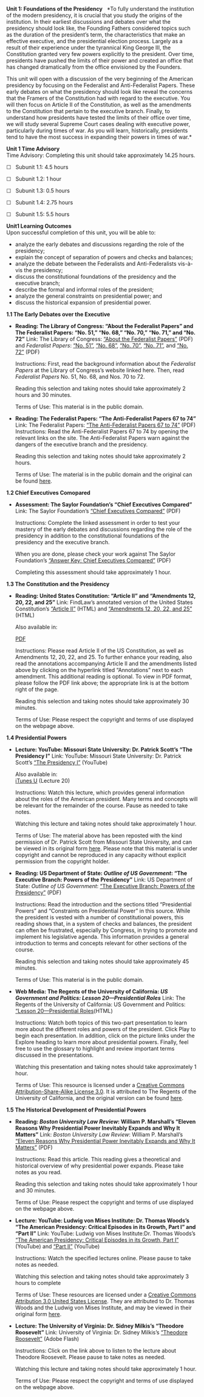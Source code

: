 **Unit 1: Foundations of the Presidency** <span id="1"></span> 
*To fully understand the institution of the modern presidency, it is
crucial that you study the origins of the institution. In their earliest
discussions and debates over what the presidency should look like, the
Founding Fathers considered topics such as the duration of the
president’s term, the characteristics that make an effective executive,
and the presidential election process. Largely as a result of their
experience under the tyrannical King George III, the Constitution
granted very few powers explicitly to the president. Over time,
presidents have pushed the limits of their power and created an office
that has changed dramatically from the office envisioned by the
Founders.  
  
 This unit will open with a discussion of the very beginning of the
American presidency by focusing on the Federalist and Anti-Federalist
Papers. These early debates on what the presidency should look like
reveal the concerns that the Framers of the Constitution had with regard
to the executive. You will then focus on Article II of the Constitution,
as well as the amendments to the Constitution that pertain to the
executive branch. Finally, to understand how presidents have tested the
limits of their office over time, we will study several Supreme Court
cases dealing with executive power, particularly during times of war. As
you will learn, historically, presidents tend to have the most success
in expanding their powers in times of war.*

**Unit 1 Time Advisory**  
Time Advisory: Completing this unit should take approximately 14.25
hours.  
  
 ☐   Subunit 1.1: 4.5 hours  
  
 ☐   Subunit 1.2: 1 hour  
  
 ☐   Subunit 1.3: 0.5 hours  
  
 ☐   Subunit 1.4: 2.75 hours  
  
 ☐   Subunit 1.5: 5.5 hours

**Unit1 Learning Outcomes**  
Upon successful completion of this unit, you will be able to:  
-   analyze the early debates and discussions regarding the role of the
    presidency;
-   explain the concept of separation of powers and checks and balances;
-   analyze the debate between the Federalists and Anti-Federalists
    vis-à-vis the presidency;
-   discuss the constitutional foundations of the presidency and the
    executive branch;
-   describe the formal and informal roles of the president;
-   analyze the general constraints on presidential power; and
-   discuss the historical expansion of presidential power.

**1.1 The Early Debates over the Executive** <span id="1.1"></span> 
-   **Reading: The Library of Congress: “About the Federalist Papers”
    and The Federalist Papers: “No. 51,” “No. 68,” “No. 70,” “No. 71,”
    and “No. 72”**
    Link: The Library of Congress: [“About the Federalist
    Papers”](https://resources.saylor.org/archived/wp-content/uploads/2011/09/POLSC332-1.1-About-the-Federalist-Papers.pdf)
    (PDF) and *Federalist Papers*: [“No.
    51”](https://resources.saylor.org/archived/wp-content/uploads/2011/09/POLSC332-1.1-Federalist-No-51.pdf),
    [“No.
    68”](https://resources.saylor.org/archived/wp-content/uploads/2011/09/POLSC-332-1.1-Federalist-No-68-.pdf),
    [“No.
    70”](https://resources.saylor.org/archived/wp-content/uploads/2011/09/POLSC332-1.1-Federalist-NO-70.pdf),
    [“No.
    71”](https://resources.saylor.org/archived/wp-content/uploads/2011/09/POLSC332-1.1-Federalist-No-71.pdf),
    and [“No.
    72”](https://resources.saylor.org/archived/wp-content/uploads/2011/09/POLSC332-1.1-Federalist-No-72.pdf)
    (PDF)  
      
     Instructions: First, read the background information about the
    *Federalist Papers* at the Library of Congress’s website linked
    here. Then, read *Federalist Papers* No. 51, No. 68, and Nos. 70 to
    72.  
      
     Reading this selection and taking notes should take approximately 2
    hours and 30 minutes.  
      
     Terms of Use: This material is in the public domain.

-   **Reading: The Federalist Papers: “The Anti-Federalist Papers 67 to
    74”**
    <span
    id="docs-internal-guid-0bad39e0-98d7-29e4-668a-83cdf785bffc">Link:
    The Federalist Papers: </span>[“The Anti-Federalist Papers 67 to
    74”](https://resources.saylor.org/archived/wp-content/uploads/2013/10/The-Anti-Federalist-Papers-6774-1.1.pdf)
    (PDF)  
     Instructions: Read the Anti-Federalist Papers 67 to 74 by opening
    the relevant links on the site. The Anti-Federalist Papers warn
    against the dangers of the executive branch and the presidency.  
      
     Reading this selection and taking notes should take approximately 2
    hours.  
      
     Terms of Use: The material is in the public domain and the original
    can be found
    [here](http://www.thefederalistpapers.org/anti-federalist-papers).

**1.2 Chief Executives Comopared** <span id="1.2"></span> 
-   **Assessment: The Saylor Foundation’s “Chief Executives Compared”**
    Link: The Saylor Foundation’s [“Chief Executives
    Compared”](https://resources.saylor.org/archived/wp-content/uploads/2011/10/POLSC332-Assessment1-FINAL.pdf)
    (PDF)  
      
     Instructions: Complete the linked assessment in order to test your
    mastery of the early debates and discussions regarding the role of
    the presidency in addition to the constitutional foundations of the
    presidency and the executive branch.  
      
     When you are done, please check your work against The Saylor
    Foundation’s [“Answer Key: Chief Executives
    Compared”](https://resources.saylor.org/archived/wp-content/uploads/2011/10/POLSC332-Assessment1-AnswerKey-FINAL.pdf)
    (PDF)  
      
     Completing this assessment should take approximately 1 hour.

**1.3 The Constitution and the Presidency** <span id="1.3"></span> 
-   **Reading: United States Constitution: “Article II” and “Amendments
    12, 20, 22, and 25”**
    Link: FindLaw’s annotated version of the United States
    Constitution’s [“Article
    II”](http://caselaw.lp.findlaw.com/data/constitution/article02/)
    (HTML) and [“Amendments 12, 20, 22, and
    25”](http://caselaw.lp.findlaw.com/data/constitution/amendments.html)
    (HTML)  
      
     Also available in:  

    [PDF](http://ratify.constitutioncenter.org/constitution/index_no_flash.php)  
      
     Instructions: Please read Article II of the US Constitution, as
    well as Amendments 12, 20, 22, and 25. To further enhance your
    reading, also read the annotations accompanying Article II and the
    amendments listed above by clicking on the hyperlink titled
    “Annotations” next to each amendment. This additional reading is
    optional. To view in PDF format, please follow the PDF link above;
    the appropriate link is at the bottom right of the page.  
      
     Reading this selection and taking notes should take approximately
    30 minutes.  
      
     Terms of Use: Please respect the copyright and terms of use
    displayed on the webpage above.

**1.4 Presidential Powers** <span id="1.4"></span> 
-   **Lecture: YouTube: Missouri State University: Dr. Patrick Scott’s
    “The Presidency I”**
    Link: YouTube: Missouri State University: Dr. Patrick Scott’s [“The
    Presidency I”](http://www.youtube.com/watch?v=_gKJg4tNC74)
    (YouTube)  
      
     Also available in:  
     [iTunes
    U](http://itunes.apple.com/us/itunes-u/pls-101-american-democracy/id416088286)
    (Lecture 20)  
      
     Instructions: Watch this lecture, which provides general
    information about the roles of the American president. Many terms
    and concepts will be relevant for the remainder of the course. Pause
    as needed to take notes.  
      
     Watching this lecture and taking notes should take approximately 1
    hour.  
      
     Terms of Use: The material above has been reposted with the kind
    permission of Dr. Patrick Scott from Missouri State University, and
    can be viewed in its original form
    [here](http://itunes.apple.com/us/itunes-u/pls-101-american-democracy/id416088286).
    Please note that this material is under copyright and cannot be
    reproduced in any capacity without explicit permission from the
    copyright holder.

-   **Reading: US Department of State: *Outline of US Government*: “The
    Executive Branch: Powers of the Presidency”**
    Link: US Department of State: *Outline of US Government*: [“The
    Executive Branch: Powers of the
    Presidency”](https://resources.saylor.org/archived/wp-content/uploads/2012/08/POLSC2313.2.1.pdf)
    (PDF)  
      
     Instructions: Read the introduction and the sections titled
    “Presidential Powers” and “Constraints on Presidential Power” in
    this source. While the president is vested with a number of
    constitutional powers, this reading shows that, in a system of
    checks and balances, the president can often be frustrated,
    especially by Congress, in trying to promote and implement his
    legislative agenda. This information provides a general introduction
    to terms and concepts relevant for other sections of the course.  
      
     Reading this selection and taking notes should take approximately
    45 minutes.  
      
     Terms of Use: This material is in the public domain.

-   **Web Media: The Regents of the University of California: *US
    Government and Politics: Lesson 20—Presidential Roles***
    Link: The Regents of the University of California: US Government and
    Politics: [“Lesson 20—Presidential
    Roles](http://uccpbank.k12hsn.org/courses/AmericanGovernment/course%20files/multimedia/lesson20/lessonp.html)(HTML)  
      
     Instructions: Watch both topics of this two-part presentation to
    learn more about the different roles and powers of the president.
    Click Play to begin each presentation. In addition, click on the
    picture links under the Explore heading to learn more about
    presidential powers. Finally, feel free to use the glossary to
    highlight and review important terms discussed in the
    presentations.  
      
     Watching this presentation and taking notes should take
    approximately 1 hour.  
      
     Terms of Use: This resource is licensed under a [Creative Commons
    Attribution-Share-Alike License
    3.0](http://creativecommons.org/licenses/by-sa/3.0/). It is
    attributed to The Regents of the University of California, and the
    original version can be found
    [here](http://files/multimedia/lesson20/lessonp.html).

**1.5 The Historical Development of Presidential Powers** <span
id="1.5"></span> 
-   **Reading: *Boston University Law Review*: William P. Marshall’s
    “Eleven Reasons Why Presidential Power Inevitably Expands and Why It
    Matters”**
    Link: *Boston University Law Review*: William P. Marshall’s [“Eleven
    Reasons Why Presidential Power Inevitably Expands and Why It
    Matters”](http://www.bu.edu/law/central/jd/organizations/journals/bulr/documents/MARSHALL.pdf)
    (PDF)  
      
     Instructions: Read this article. This reading gives a theoretical
    and historical overview of why presidential power expands. Please
    take notes as you read.  
      
     Reading this selection and taking notes should take approximately 1
    hour and 30 minutes.  
      
     Terms of Use: Please respect the copyright and terms of use
    displayed on the webpage above.

-   **Lecture: YouTube: Ludwig von Mises Institute: Dr. Thomas Woods’s
    “The American Presidency: Critical Episodes in its Growth, Part I”
    and “Part II”**
    Link: YouTube: Ludwig von Mises Institute:Dr. Thomas Woods’s [“The
    American Presidency: Critical Episodes in its Growth, Part
    I”](http://www.youtube.com/watch?v=TcpUPtvutgs&feature=youtu.be)
    (YouTube) and [“Part
    II”](http://www.youtube.com/watch?v=sgBfScwpXkw) (YouTube)  
      
     Instructions: Watch the specified lectures online. Please pause to
    take notes as needed.  
      
     Watching this selection and taking notes should take approximately
    3 hours to complete  
      
     Terms of Use: These resources are licensed under a [Creative
    Commons Attribution 3.0 United States
    License](http://creativecommons.org/licenses/by/3.0/us/). They are
    attributed to Dr. Thomas Woods and the Ludwig von Mises Institute,
    and may be viewed in their original form
    [here](http://mises.org/media/author/424/Thomas-E-Woods-Jr).

-   **Lecture: The University of Virginia: Dr. Sidney Milkis’s “Theodore
    Roosevelt”**
    Link: University of Virginia: Dr. Sidney Milkis’s [“Theodore
    Roosevelt”](http://www.virginia.edu/flashaudio/uva_player2_content.html?the_file=reunions2007/milkis_070601.xml)
    (Adobe Flash)  
      
     Instructions: Click on the link above to listen to the lecture
    about Theodore Roosevelt. Please pause to take notes as needed.  
      
     Watching this lecture and taking notes should take approximately 1
    hour.  
      
     Terms of Use: Please respect the copyright and terms of use
    displayed on the webpage above.


